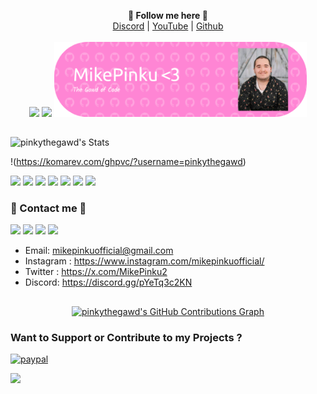 <p align='center'>
  <b>🎨 Follow me here 🎨</b><br>  
  <a href="https://discord.gg/pYeTq3c2KN">Discord</a> |
  <a href="https://www.youtube.com/channel/UCIYU10MOnR9ppunHAQIcfxw">YouTube</a> |
  <a href="https://github.com/pinkythegawd">Github</a><br><br>
  <img src="https://ziadoua.github.io/m3-Markdown-Badges/badges/Discord/discord1.svg"/>
  <img src="https://dcbadge.limes.pink/api/shield/729537213464969218"/>
  <img src="https://raw.githubusercontent.com/pinkythegawd/pinkythegawd/refs/heads/main/github-header-image%20(1).png" style="width: 80%">
</p>

##
![pinkythegawd's Stats](https://github-readme-stats.vercel.app/api?username=pinkythegawd&theme=yeblu&show_icons=true&hide_border=true&count_private=false)

!(https://komarev.com/ghpvc/?username=pinkythegawd)

<img src="https://ziadoua.github.io/m3-Markdown-Badges/badges/CSS/css1.svg"/> <img src="https://img.shields.io/badge/JavaScript-F7DF1E?style=for-the-badge&logo=javascript&logoColor=white"/> <img src="https://img.shields.io/badge/GNU%2FLinux-42A5F5?style=for-the-badge&logo=linux&logoColor=white"/> <img src="https://img.shields.io/badge/Gmail-D14836?style=for-the-badge&logo=gmail&logoColor=white"/> <img src="https://img.shields.io/badge/Messenger-00B2FF?style=for-the-badge&logo=messenger&logoColor=white"/> <img src="https://img.shields.io/badge/Telegram-2CA5E0?style=for-the-badge&logo=telegram&logoColor=white"/> <img src="https://img.shields.io/badge/website-000000?style=for-the-badge&logo=About.me&logoColor=white"/>

### 🧰 Contact me 🧰
<img src="https://ziadoua.github.io/m3-Markdown-Badges/badges/Gmail/gmail1.svg"/> <img src="https://ziadoua.github.io/m3-Markdown-Badges/badges/Discord/discord1.svg"/> <img src="https://ziadoua.github.io/m3-Markdown-Badges/badges/Instagram/instagram3.svg"/> <img src="https://ziadoua.github.io/m3-Markdown-Badges/badges/Twitter/twitter2.svg"/>
- Email: <mikepinkuofficial@gmail.com>
- Instagram : https://www.instagram.com/mikepinkuofficial/
- Twitter : https://x.com/MikePinku2
- Discord: https://discord.gg/pYeTq3c2KN

##
<p align="center">
  <a href="https://github.com/pinkythegawd">
    <img alt="pinkythegawd's GitHub Contributions Graph" src="https://ghchart.rshah.org/pinkythegawd" />
  </a>
</p>

### Want to Support or Contribute to my Projects ?
<p>
  <a href="https://www.paypal.me/mikepinku/1">
      <img src="https://www.paypalobjects.com/en_US/i/btn/btn_donateCC_LG.gif" alt="paypal">
  </a>
</p>

<img src="https://camo.githubusercontent.com/626238757866864b3d04ed0c9c43cfc9f8c5983b3c1f085362967381d24761e4/68747470733a2f2f666f7274686562616467652e636f6d2f696d616765732f6261646765732f6275696c742d776974682d6c6f76652e737667"/>
